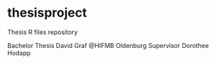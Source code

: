 # thesisproject
Thesis R files repository

Bachelor Thesis David Graf
@HIFMB Oldenburg
Supervisor Dorothee Hodapp
